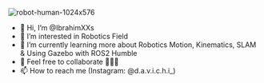 
![robot-human-1024x576](https://github.com/IbrahimXXs/IbrahimXXs/assets/146712453/65ff4060-5f8e-41a0-bf3c-1f0363b7f6e8)


- 👋 Hi, I’m @IbrahimXXs
- 👀 I’m interested in Robotics Field
- 🌱 I’m currently learning more about Robotics Motion, Kinematics, SLAM & Using Gazebo with ROS2 Humble
- 👀 Feel free to collaborate 🖤🖤🖤
- 📫 How to reach me (Instagram: @d.a.v.i.c.h.i_)

<!---
IbrahimXXs/IbrahimXXs is a ✨ special ✨ repository because its `README.md` (this file) appears on your GitHub profile.
You can click the Preview link to take a look at your changes.
--->
